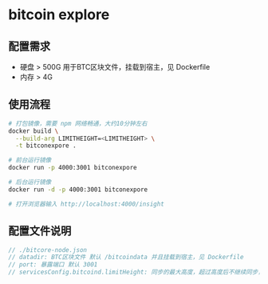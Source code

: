 # bitcoin explore

## 配置需求
* 硬盘 > 500G 用于BTC区块文件，挂载到宿主，见 Dockerfile
* 内存 > 4G

## 使用流程
``` bash
# 打包镜像，需要 npm 网络畅通，大约10分钟左右
docker build \
  --build-arg LIMITHEIGHT=<LIMITHEIGHT> \
  -t bitconexpore .

# 前台运行镜像
docker run -p 4000:3001 bitconexpore

# 后台运行镜像
docker run -d -p 4000:3001 bitconexpore

# 打开浏览器输入 http://localhost:4000/insight
```

## 配置文件说明
```javascript
// ./bitcore-node.json
// datadir: BTC区块文件 默认 /bitcoindata 并且挂载到宿主，见 Dockerfile
// port: 暴露端口 默认 3001
// servicesConfig.bitcoind.limitHeight: 同步的最大高度，超过高度后不继续同步，默认为0表示不限制高度。也可以通过 docker 打包参数配置
```

